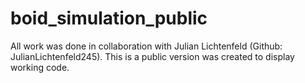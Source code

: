 # boid_simulation_public
All work was done in collaboration with Julian Lichtenfeld (Github: JulianLichtenfeld245). This is a public version was created to display working code.
